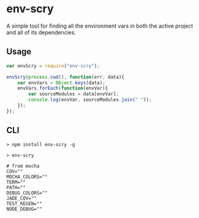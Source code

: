 # env-scry

A simple tool for finding all the environment vars in both the active project and all of its dependencies.

## Usage

```js
var envScry = require("env-scry");

envScry(process.cwd(), function(err, data){
	var envVars = Object.keys(data);
	envVars.forEach(function(envVar){
		var sourceModules = data[envVar];
		console.log(envVar, sourceModules.join(" "));
	});
});
```

## CLI

`> npm install env-scry -g`

`> env-scry`

```shell
# from mocha
COV=""
MOCHA_COLORS=""
TERM=""
PATH=""
DEBUG_COLORS=""
JADE_COV=""
TEST_REGEN=""
NODE_DEBUG=""

```

